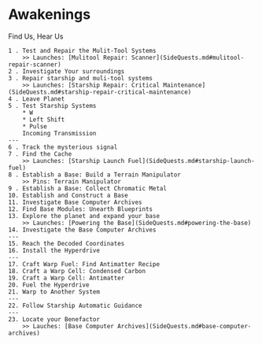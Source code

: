 # Awakenings
Find Us, Hear Us

    1 . Test and Repair the Mulit-Tool Systems
        >> Launches: [Mulitool Repair: Scanner](SideQuests.md#mulitool-repair-scanner)
    2 . Investigate Your surroundings
    3 . Repair starship and muli-tool systems
        >> Launches: [Starship Repair: Critical Maintenance](SideQuests.md#starship-repair-critical-maintenance)
    4 . Leave Planet
    5 . Test Starship Systems
        * W
        * Left Shift
        * Pulse
        Incoming Transmission
    ---
    6 . Track the mysterious signal
    7 . Find the Cache
        >> Launches: [Starship Launch Fuel](SideQuests.md#starship-launch-fuel)
    8 . Establish a Base: Build a Terrain Manipulator
        >> Pins: Terrain Manipulator
    9 . Establish a Base: Collect Chromatic Metal
    10. Establish and Construct a Base
    11. Investigate Base Computer Archives
    12. Find Base Modules: Unearth Blueprints
    13. Explore the planet and expand your base
        >> Launches: [Powering the Base](SideQuests.md#powering-the-base)
    14. Investigate the Base Computer Archives
    ---
    15. Reach the Decoded Coordinates
    16. Install the Hyperdrive
    ---
    17. Craft Warp Fuel: Find Antimatter Recipe
    18. Craft a Warp Cell: Condensed Carbon
    19. Craft a Warp Cell: Antimatter
    20. Fuel the Hyperdrive
    21. Warp to Another System
    ---
    22. Follow Starship Automatic Guidance
    ---
    23. Locate your Benefactor
        >> Lauches: [Base Computer Archives](SideQuests.md#base-computer-archives)



